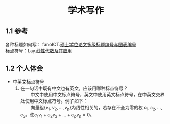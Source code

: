 # <center>学术写作</center>
## 1.1 参考
各种标题如何写： fanoICT.[硕士学位论文多级标题编号与图表编号](https://blog.csdn.net/fanoluo/article/details/45201237)  
标点符号：Lay.[线性代数及其应用](https://github.com/Roggu123/Algorithm/blob/master/Book/《线性代数及其应用》中文PDF_第4版_英文PDF_第5版_习题指导.rar) 

## 1.2 个人体会  
+ 中英文标点符号  
  1. 在一句话中既有中文也有英文，应该用哪种标点符号？  
  &nbsp;&nbsp;&nbsp;&nbsp;&nbsp;&nbsp;&nbsp;&nbsp;中文中使用中文标点符号，英文中使用英文标点符号，在中英文交界处使用中文标点符号。例子如下：  
  &nbsp;&nbsp;&nbsp;&nbsp;&nbsp;&nbsp;&nbsp;&nbsp;向量组$\{v_1,v_2,\dots,v_p\}$为线性相关的，若存在不全为零的权 $c_1,c_2,\dots,c_3$，使$c_1v_1+c_2v_2+\dots+c_pv_p=0$。  
  
  